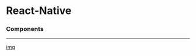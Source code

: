 # React-Native

### Components
---

[img](https://github.com/simranxx9/React-Native/blob/master/FullApp/assets/imgs/img1.jpeg)
